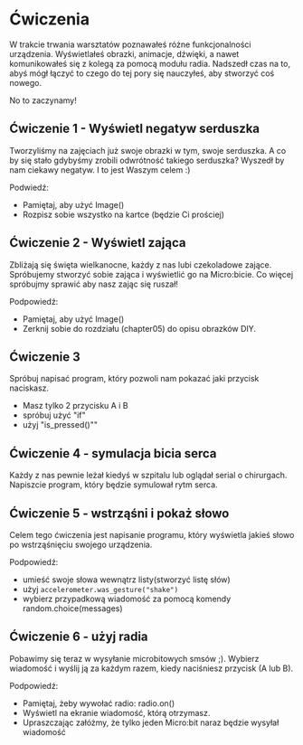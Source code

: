 # Ćwiczenia

W trakcie trwania warsztatów poznawałeś różne funkcjonalności urządzenia. Wyświetlałeś obrazki, animacje, dźwięki, a nawet komunikowałeś się z kolegą za pomocą
modułu radia. Nadszedł czas na to, abyś mógł łączyć to czego do tej pory się nauczyłeś, aby stworzyć coś nowego.

No to zaczynamy!


## Ćwiczenie 1 - Wyświetl negatyw serduszka

Tworzyliśmy na zajęciach już swoje obrazki w tym, swoje serduszka. A co by się stało gdybyśmy zrobili odwrótność takiego serduszka?
Wyszedł by nam ciekawy negatyw. I to jest Waszym celem :)

Podwiedź:
* Pamiętaj, aby użyć Image()
* Rozpisz sobie wszystko na kartce (będzie Ci prościej)

## Ćwiczenie 2 - Wyświetl zająca

Zbliżają się święta wielkanocne, każdy z nas lubi czekoladowe zające. Spróbujemy stworzyć sobie zająca i wyświetlić go na Micro:bicie. Co więcej spróbujmy sprawić aby nasz zając się ruszał!

Podpowiedź:

* Pamiętaj, aby użyć Image()
* Zerknij sobie do rozdziału (chapter05) do opisu obrazków DIY.

## Ćwiczenie 3

Spróbuj napisać program, który pozwoli nam pokazać jaki przycisk naciskasz.

* Masz tylko 2 przycisku A i B
* spróbuj użyć "if"
* użyj "is_pressed()""

## Ćwiczenie 4 - symulacja bicia serca

Każdy z nas pewnie leżał kiedyś w szpitalu lub oglądał serial o chirurgach. Napiszcie program, który będzie symulował rytm serca.


## Ćwiczenie 5 - wstrząśni i pokaż słowo

Celem tego ćwiczenia jest napisanie programu, który wyświetla jakieś słowo po wstrząśnięciu swojego urządzenia.

Podpowiedź:

* umieść swoje słowa wewnątrz listy(stworzyć listę słów)
* użyj `accelerometer.was_gesture("shake")`
* wybierz przypadkową wiadomość za pomocą komendy random.choice(messages)

## Ćwiczenie 6 - użyj radia

Pobawimy się teraz w wysyłanie microbitowych smsów ;). Wybierz wiadomość i wyślij ją za każdym razem, kiedy naciśniesz przycisk (A lub B).

Podpowiedź:
* Pamiętaj, żeby wywołać radio: radio.on()
* Wyświetl na ekranie wiadomość, którą otrzymasz.
* Upraszczając załóżmy, że tylko jeden Micro:bit naraz będzie wysyłał wiadomość
